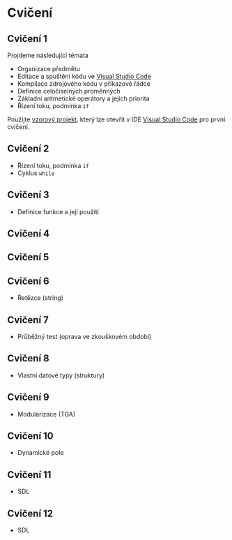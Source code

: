 # Cvičení

## Cvičení 1

Projdeme následující témata
- Organizace předmětu
- Editace a spuštění kódu ve [Visual Studio Code](./faq/vscode.md)
- Kompilace zdrojového kódu v příkazové řádce
- Definice celočíselných proměnných
- Základní aritmetické operátory a jejich priorita
- Řízení toku, podmínka `if`

Použijte [vzorový projekt](https://github.com/geordi/upr-course/raw/master/assets/exercises/templates/ex_01.zip), který lze otevřít v IDE [Visual Studio Code](./faq/vscode.md) pro první cvičení.


## Cvičení 2

- Řízení toku, podmínka `if`
- Cyklus `while`


## Cvičení 3

- Definice funkce a její použití


## Cvičení 4




## Cvičení 5




## Cvičení 6

- Řetězce (string)


## Cvičení 7

- Průběžný test (oprava ve zkouškovém období)


## Cvičení 8

- Vlastní datové typy (struktury)


## Cvičení 9

- Modularizace (TGA)


## Cvičení 10

- Dynamické pole

<!--
## Exercise 2

We'll continue with more usage of:
- Loops:
 - `while`
 - `for`
- Functions with parameters returning one value


## Exercise 3

We'll cover new concepts of:
- Arrays
- Pointers
- Passing array into a function
- Returning more than one value from a function
- Memory management:
  - Allocating memory for resources
  - Freeing memory


## Exercise 10

- TGA image file format


## Exercise 11

We'll cover SDL basics:
 - [SDL project template](https://github.com/geordi/upr-course/raw/master/assets/exercises/templates/sdl_playground.zip)

SDL Documentation:
- [SDL Documentation homepage](http://wiki.libsdl.org/FrontPage)
- [SDL API By Name](http://wiki.libsdl.org/CategoryAPI)
- [SDL API By Category](http://wiki.libsdl.org/APIByCategory)
- [SDL Tutorial](http://lazyfoo.net/tutorials/SDL/index.php)


## Exercise 12

Simple function derivation computation and visualization of its meaning (see [video in this link](/assets/images/sdl_derivation.gif) or below).

<img src="https://raw.githubusercontent.com/geordi/upr-course/master/assets/images/sdl_derivation.gif" width="50%"/>

-->

## Cvičení 11

- SDL


## Cvičení 12

- SDL



